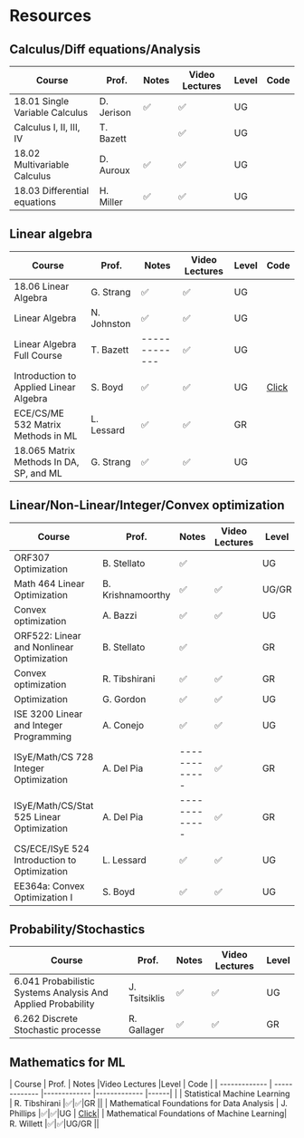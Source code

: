 # Resources

## Calculus/Diff equations/Analysis


| Course                                  | Prof.        |  Notes            | Video Lectures    |Level |Code  |
| -------------                           | ------------ |-------------      | -------------     |------|------|
| 18.01 Single Variable Calculus          | D. Jerison   |:white_check_mark: | :white_check_mark:|UG    |      |
| Calculus I, II, III, IV                 | T. Bazett    |                   | :white_check_mark:|UG    |      |
| 18.02 Multivariable Calculus	          | D. Auroux    | :white_check_mark:| :white_check_mark:|UG    |      |
| 18.03 Differential equations	          | H. Miller    |:white_check_mark: | :white_check_mark:|UG    |      |


## Linear algebra

| Course                                  | Prof.        |  Notes            | Video Lectures   |Level |Code |
| -------------                           | ------------ |-------------      |-------------     |------|-----|
| 18.06 Linear Algebra	                  | G. Strang    |:white_check_mark: |:white_check_mark:|UG    |     | 
| Linear Algebra		                      | N. Johnston  | :white_check_mark:|:white_check_mark:|UG    ||
| Linear Algebra Full Course		          | T. Bazett    | -------------     |:white_check_mark:|UG    ||
| Introduction to Applied Linear Algebra	| S. Boyd      | :white_check_mark:|:white_check_mark:|UG    |<a href="https://github.com/vbartle/VMLS-Companions" title="Title"> Click</a>|
| ECE/CS/ME 532 Matrix Methods in ML			| L. Lessard   | :white_check_mark:|:white_check_mark:|GR    ||
| 18.065 Matrix Methods In DA, SP, and ML	| G. Strang    | :white_check_mark:|:white_check_mark:|UG    ||



## Linear/Non-Linear/Integer/Convex optimization



| Course                                      | Prof.            |  Notes            | Video Lectures   |Level |  Code  |
| -------------                               | -------------    |-------------      | -------------    |------| ------|
| ORF307 Optimization	                        | B. Stellato      |:white_check_mark: |                  |UG    |<a href="https://github.com/ORF307/companion" title="Title"> Click</a>|
| Math 464 Linear Optimization	              | B. Krishnamoorthy| :white_check_mark:|:white_check_mark:|UG/GR |
| Convex optimization		                      | A. Bazzi         | :white_check_mark:|:white_check_mark:|UG    |
| ORF522: Linear and Nonlinear Optimization	  | B. Stellato      | :white_check_mark:|                  |GR    |<a href="https://github.com/ORF522/companion" title="Title"> Click</a>|
| Convex optimization		                      | R. Tibshirani    |:white_check_mark: |:white_check_mark:|GR    |  |
| Optimization		                            | G. Gordon        | :white_check_mark:|:white_check_mark:|UG    |  |
| ISE 3200 Linear and Integer Programming	    | A. Conejo        | :white_check_mark:|:white_check_mark:|UG    |  |
| ISyE/Math/CS 728 Integer Optimization	      | A. Del Pia       | -------------     |:white_check_mark:|GR    |  |
| ISyE/Math/CS/Stat 525 Linear Optimization		| A. Del Pia       | -------------     |:white_check_mark:|GR    |  |
| CS/ECE/ISyE 524 Introduction to Optimization| L. Lessard       | :white_check_mark:|:white_check_mark:|UG    |<a href="https://laurentlessard.com/teaching/524-intro-to-optimization/" title="Title"> Click</a>|
| EE364a: Convex Optimization I	              | S. Boyd          |:white_check_mark: |:white_check_mark:|UG    |  |



## Probability/Stochastics


| Course                                                      | Prof.        |  Notes           |Video Lectures    |Level |
| -------------                                               | -------------|-------------     |------------      |------|
| 6.041 Probabilistic Systems Analysis And Applied Probability| J. Tsitsiklis|:white_check_mark:|:white_check_mark:|UG    |
| 6.262 Discrete Stochastic processe	                        | R. Gallager  |:white_check_mark:|:white_check_mark:|GR    |



## Mathematics for ML


| Course                                      | Prof.         |  Notes           |Video Lectures    |Level | Code  |
| -------------                               | ------------- |-------------     |-------------     |------|       |
| Statistical Machine Learning	              | R. Tibshirani |:white_check_mark:|:white_check_mark:|GR    ||
| Mathematical Foundations for Data Analysis  | J. Phillips   |:white_check_mark:|:white_check_mark:|UG    | <a href="https://www.cs.utah.edu/~jeffp/teaching/FoDA.html" title="Title"> Click</a>|
| Mathematical Foundations of Machine Learning| R. Willett    |:white_check_mark:|:white_check_mark:|UG/GR ||

